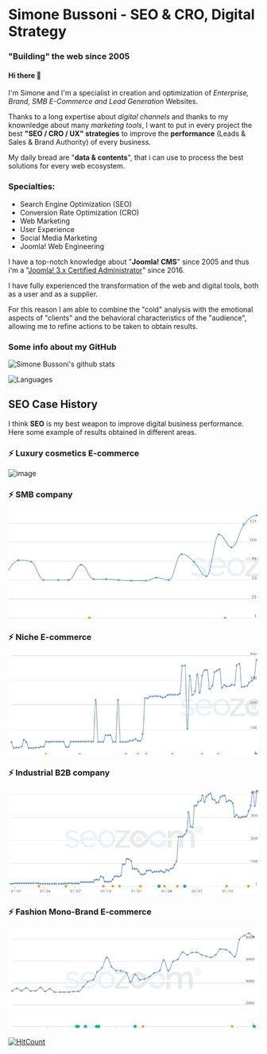 # Simone Bussoni - SEO & CRO, Digital Strategy
### "Building" the web since 2005

#### Hi there 👋
I'm Simone and I'm a specialist in creation and optimization of _Enterprise, Brand, SMB E-Commerce and Lead Generation_ Websites.

Thanks to a long expertise about _digital channels_ and thanks to my knownledge about many _marketing tools_, I want to put in every project the best **"SEO / CRO / UX" strategies** to improve the **performance** (Leads & Sales & Brand Authority) of every business.

My daily bread are "**data & contents**", that i can use to process the best solutions for every web ecosystem.

### Specialties:
- Search Engine Optimization (SEO)
- Conversion Rate Optimization (CRO)
- Web Marketing
- User Experience
- Social Media Marketing
- Joomla! Web Engineering

I have a top-notch knowledge about "**Joomla! CMS**" since 2005 and thus i'm a "[Joomla! 3.x Certified Administrator](https://certification.joomla.org/certified-user-directory/simone-bussoni)" since 2016.

I have fully experienced the transformation of the web and digital tools, both as a user and as a supplier.

For this reason I am able to combine the "cold" analysis with the emotional aspects of "clients" and the behavioral characteristics of the "audience", allowing me to refine actions to be taken to obtain results.

### Some info about my GitHub

![Simone Bussoni's github stats](https://github-readme-stats.vercel.app/api?username=simbus82&show_icons=true&theme=vue)

![Languages](https://github-readme-stats.vercel.app/api/top-langs/?username=simbus82&hide_langs_below=1)

## SEO Case History
I think **SEO** is my best weapon to improve digital business performance.
Here some example of results obtained in different areas.

### ⚡ Luxury cosmetics E-commerce
![image](https://github.com/user-attachments/assets/31fdf9bf-b68a-4df3-aeaa-011fe4dce548)


### ⚡ SMB company
![alt text](https://github.com/simbus82/simbus82/blob/main/seo1.png?raw=true)


### ⚡ Niche E-commerce
![alt text](https://github.com/simbus82/simbus82/blob/main/seo2.png?raw=true)


### ⚡ Industrial B2B company
![alt text](https://github.com/simbus82/simbus82/blob/main/seo3.png?raw=true)


### ⚡ Fashion Mono-Brand E-commerce
![alt text](https://github.com/simbus82/simbus82/blob/main/seo4.png?raw=true)


[![HitCount](https://hits.dwyl.com/simbus82/simbus82.svg?style=flat&show=unique)](http://hits.dwyl.com/simbus82/simbus82)

<!--
**simbus82/simbus82** is a ✨ _special_ ✨ repository because its `README.md` (this file) appears on your GitHub profile.

Here are some ideas to get you started:

- 🔭 I’m currently working on ...
- 🌱 I’m currently learning ...
- 👯 I’m looking to collaborate on ...
- 🤔 I’m looking for help with ...
- 💬 Ask me about ...
- 📫 How to reach me: ...
- 😄 Pronouns: ...
- ⚡ Fun fact: ...
-->
